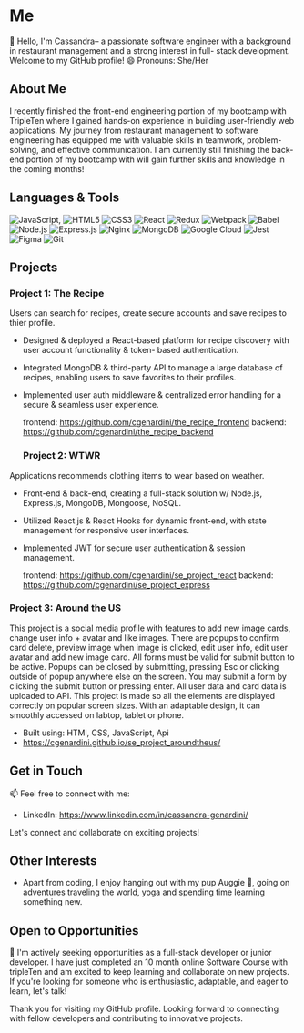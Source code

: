 # Me

👋 Hello, I'm Cassandra– a passionate software engineer with a background in restaurant management and a strong interest in full- stack development. Welcome to my GitHub profile!
😄 Pronouns: She/Her

## About Me

I recently finished the front-end engineering portion of my bootcamp with TripleTen where I gained hands-on experience in building user-friendly web applications. My journey from restaurant management to software engineering has equipped me with valuable skills in teamwork, problem-solving, and effective communication. I am currently still finishing the back-end portion of my bootcamp with will gain further skills and knowledge in the coming months! 

## Languages & Tools
![JavaScript](https://img.shields.io/badge/-JavaScript-F7DF1E?style=flat-square&logo=javascript&logoColor=black), ![HTML5](https://img.shields.io/badge/-HTML5-E34F26?style=flat-square&logo=html5&logoColor=white)
![CSS3](https://img.shields.io/badge/-CSS3-1572B6?style=flat-square&logo=css3&logoColor=white)
![React](https://img.shields.io/badge/-React-61DAFB?style=flat-square&logo=react&logoColor=black)
![Redux](https://img.shields.io/badge/-Redux-764ABC?style=flat-square&logo=redux&logoColor=white)
![Webpack](https://img.shields.io/badge/-Webpack-8DD6F9?style=flat-square&logo=webpack&logoColor=black)
![Babel](https://img.shields.io/badge/-Babel-F9DC3E?style=flat-square&logo=babel&logoColor=black)
![Node.js](https://img.shields.io/badge/-Node.js-339933?style=flat-square&logo=node.js&logoColor=white)
![Express.js](https://img.shields.io/badge/-Express.js-000000?style=flat-square&logo=express&logoColor=white)
![Nginx](https://img.shields.io/badge/-Nginx-009639?style=flat-square&logo=nginx&logoColor=white)
![MongoDB](https://img.shields.io/badge/-MongoDB-47A248?style=flat-square&logo=mongodb&logoColor=white)
![Google Cloud](https://img.shields.io/badge/-Google_Cloud-4285F4?style=flat-square&logo=google-cloud&logoColor=white)
![Jest](https://img.shields.io/badge/-Jest-C21325?style=flat-square&logo=jest&logoColor=white)
![Figma](https://img.shields.io/badge/-Figma-F24E1E?style=flat-square&logo=figma&logoColor=white)
![Git](https://img.shields.io/badge/-Git-F05032?style=flat-square&logo=git&logoColor=white)

## Projects

### Project 1: The Recipe

Users can search for recipes, create secure accounts and save recipes to thier profile.

- Designed & deployed a React-based platform for recipe discovery with user account functionality & token- based authentication.
- Integrated MongoDB & third-party API to manage a large database of recipes, enabling users to save favorites to their profiles.
- Implemented user auth middleware & centralized error handling for a secure & seamless user experience.

  frontend: https://github.com/cgenardini/the_recipe_frontend
  backend: https://github.com/cgenardini/the_recipe_backend

  ### Project 2: WTWR

Applications recommends clothing items to wear based on weather. 

- Front-end & back-end, creating a full-stack solution w/ Node.js, Express.js, MongoDB, Mongoose, NoSQL.
- Utilized React.js & React Hooks for dynamic front-end, with state management for responsive user interfaces.
- Implemented JWT for secure user authentication & session management.

  frontend: https://github.com/cgenardini/se_project_react
  backend: https://github.com/cgenardini/se_project_express

### Project 3: Around the US

This project is a social media profile with features to add new image cards, change user info + avatar and like images. There are popups to confirm card delete, preview image when image is clicked, edit user info, edit user avatar and add new image card. All forms must be valid for submit button to be active. Popups can be closed by submitting, pressing Esc or clicking outside of popup anywhere else on the screen. You may submit a form by clicking the submit button or pressing enter. All user data and card data is uploaded to API. This project is made so all the elements are displayed correctly on popular screen sizes. With an adaptable design, it can smoothly accessed on labtop, tablet or phone.

- Built using: HTMl, CSS, JavaScript, Api
- https://cgenardini.github.io/se_project_aroundtheus/


## Get in Touch

📫 Feel free to connect with me:

- LinkedIn: https://www.linkedin.com/in/cassandra-genardini/

Let's connect and collaborate on exciting projects!

## Other Interests

- Apart from coding, I enjoy hanging out with my pup Auggie 🐶, going on adventures traveling the world, yoga and spending time learning something new.

## Open to Opportunities

🌟 I'm actively seeking opportunities as a full-stack developer or junior developer. I have just completed an 10 month online Software Course with tripleTen and am excited to keep learning and collaborate on new projects. If you're looking for someone who is enthusiastic, adaptable, and eager to learn, let's talk!

Thank you for visiting my GitHub profile. Looking forward to connecting with fellow developers and contributing to innovative projects.






